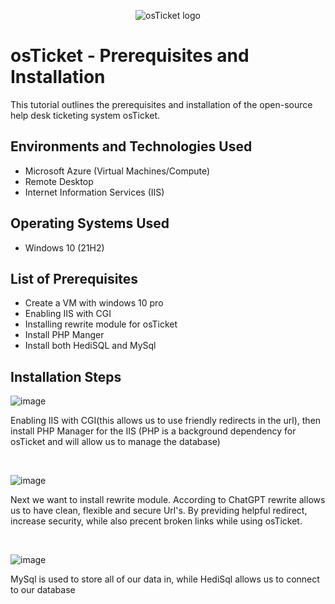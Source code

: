 <p align="center">
<img src="https://i.imgur.com/Clzj7Xs.png" alt="osTicket logo"/>
</p>

<h1>osTicket - Prerequisites and Installation</h1>
This tutorial outlines the prerequisites and installation of the open-source help desk ticketing system osTicket.<br />


<h2>Environments and Technologies Used</h2>

- Microsoft Azure (Virtual Machines/Compute)
- Remote Desktop
- Internet Information Services (IIS)

<h2>Operating Systems Used </h2>

- Windows 10</b> (21H2)

<h2>List of Prerequisites</h2>

- Create a VM with windows 10 pro 
- Enabling IIS with CGI 
- Installing rewrite module for osTicket 
- Install PHP Manger 
- Install both HediSQL and MySql 

<h2>Installation Steps</h2>

![image](https://github.com/user-attachments/assets/0c56caa5-9b09-4772-95ee-6cc3060c2319)
<p>
Enabling IIS with CGI(this allows us to use friendly redirects in the url), then install PHP Manager for the IIS (PHP is a background dependency for osTicket and will allow us to manage the database)  
</p>
<br />

![image](https://github.com/user-attachments/assets/42d04f3d-6eb6-4e0c-aa96-1581a9537dfc)


<p>
Next we want to install rewrite module. According to ChatGPT rewrite allows us to have clean, flexible and secure Url's. By previding helpful redirect, increase security, while also precent broken links while using osTicket.
</p>
<br />

![image](https://github.com/user-attachments/assets/1c38ed84-ea55-4275-abc7-7e9f00e93789)

<p>
 MySql is used to store all of our data in, while HediSql allows us to connect to our database
</p>
<br />
